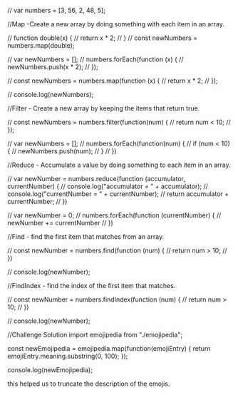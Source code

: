 // var numbers = [3, 56, 2, 48, 5];

//Map -Create a new array by doing something with each item in an array.

// function double(x) {
//   return x * 2;
// }
// const newNumbers = numbers.map(double);

// var newNumbers = [];
// numbers.forEach(function (x) {
//   newNumbers.push(x * 2);
// });

// const newNumbers = numbers.map(function (x) {
//   return x * 2;
// });

// console.log(newNumbers);

//Filter - Create a new array by keeping the items that return true.

// const newNumbers = numbers.filter(function(num) {
//   return num < 10;
// });

// var newNumbers = [];
// numbers.forEach(function(num) {
//   if (num < 10) {
//     newNumbers.push(num);
//   }
// })

//Reduce - Accumulate a value by doing something to each item in an array.

// var newNumber = numbers.reduce(function (accumulator, currentNumber) {
//   console.log("accumulator = " + accumulator);
//   console.log("currentNumber = " + currentNumber);
//     return accumulator + currentNumber;
// })

// var newNumber = 0;
// numbers.forEach(function (currentNumber) {
//   newNumber += currentNumber
// })

//Find - find the first item that matches from an array.

// const newNumber = numbers.find(function (num) {
//   return num > 10;
// })

// console.log(newNumber);

//FindIndex - find the index of the first item that matches.

// const newNumber = numbers.findIndex(function (num) {
//   return num > 10;
// })

// console.log(newNumber);

//Challenge Solution
import emojipedia from "./emojipedia";

const newEmojipedia = emojipedia.map(function(emojiEntry) {
  return emojiEntry.meaning.substring(0, 100);
});

console.log(newEmojipedia);


this helped us to truncate the description of the emojis.